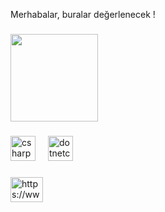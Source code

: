 <p align="left">Merhabalar, buralar değerlenecek !</p>

###

<div align="left">
  <img height="140" src="https://media.tenor.com/upJ3gIp2uPcAAAAd/sinanengin-sinanenginlaugh.gif"  />
</div>

###

<div align="left">
  <img src="https://cdn.jsdelivr.net/gh/devicons/devicon/icons/csharp/csharp-original.svg" height="40" alt="csharp logo"  />
  <img width="12" />
  <img src="https://cdn.jsdelivr.net/gh/devicons/devicon/icons/dotnetcore/dotnetcore-original.svg" height="40" alt="dotnetcore logo"  />
</div>

###

<div align="left">
  <img src="https://raw.githubusercontent.com/maurodesouza/profile-readme-generator/master/src/assets/icons/social/linkedin/default.svg" width="52" height="40" alt="https://www.linkedin.com/in/mirac-nurullah-tok/"  />
</div>

###
